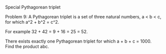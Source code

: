 Special Pythagorean triplet

Problem 9: A Pythagorean triplet is a set of three natural numbers, a < b < c,
for which a^2 + b^2 = c^2.

For example 32 + 42 = 9 + 16 = 25 = 52.

There exists exactly one Pythagorean triplet for which a + b + c = 1000.
Find the product abc.

